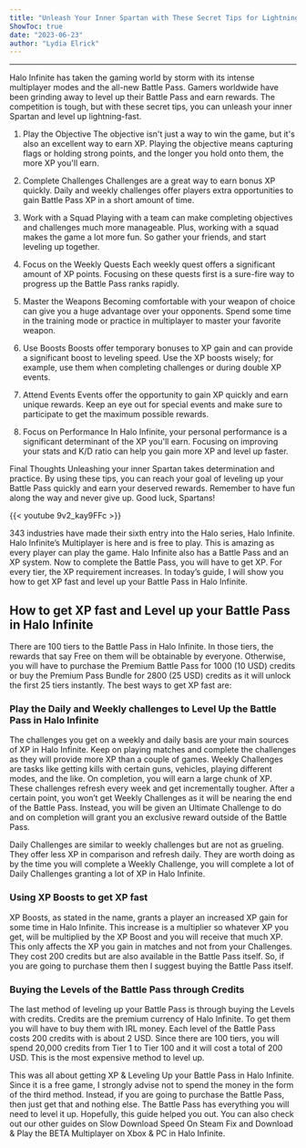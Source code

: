 ```yaml
---
title: "Unleash Your Inner Spartan with These Secret Tips for Lightning-Fast Battle Pass Leveling in Halo Infinite!"
ShowToc: true 
date: "2023-06-23"
author: "Lydia Elrick"
---
```

*****
Halo Infinite has taken the gaming world by storm with its intense multiplayer modes and the all-new Battle Pass. Gamers worldwide have been grinding away to level up their Battle Pass and earn rewards. The competition is tough, but with these secret tips, you can unleash your inner Spartan and level up lightning-fast.

1. Play the Objective
The objective isn't just a way to win the game, but it's also an excellent way to earn XP. Playing the objective means capturing flags or holding strong points, and the longer you hold onto them, the more XP you'll earn.

2. Complete Challenges
Challenges are a great way to earn bonus XP quickly. Daily and weekly challenges offer players extra opportunities to gain Battle Pass XP in a short amount of time.

3. Work with a Squad
Playing with a team can make completing objectives and challenges much more manageable. Plus, working with a squad makes the game a lot more fun. So gather your friends, and start leveling up together.

4. Focus on the Weekly Quests
Each weekly quest offers a significant amount of XP points. Focusing on these quests first is a sure-fire way to progress up the Battle Pass ranks rapidly. 

5. Master the Weapons
Becoming comfortable with your weapon of choice can give you a huge advantage over your opponents. Spend some time in the training mode or practice in multiplayer to master your favorite weapon.

6. Use Boosts
Boosts offer temporary bonuses to XP gain and can provide a significant boost to leveling speed. Use the XP boosts wisely; for example, use them when completing challenges or during double XP events.

7. Attend Events
Events offer the opportunity to gain XP quickly and earn unique rewards. Keep an eye out for special events and make sure to participate to get the maximum possible rewards.

8. Focus on Performance
In Halo Infinite, your personal performance is a significant determinant of the XP you'll earn. Focusing on improving your stats and K/D ratio can help you gain more XP and level up faster.

Final Thoughts
Unleashing your inner Spartan takes determination and practice. By using these tips, you can reach your goal of leveling up your Battle Pass quickly and earn your deserved rewards. Remember to have fun along the way and never give up. Good luck, Spartans!

{{< youtube 9v2_kay9FFc >}} 



343 industries have made their sixth entry into the Halo series, Halo Infinite. Halo Infinite’s Multiplayer is here and is free to play. This is amazing as every player can play the game. Halo Infinite also has a Battle Pass and an XP system. Now to complete the Battle Pass, you will have to get XP. For every tier, the XP requirement increases. In today’s guide, I will show you how to get XP fast and level up your Battle Pass in Halo Infinite.
 
## How to get XP fast and Level up your Battle Pass in Halo Infinite
 
There are 100 tiers to the Battle Pass in Halo Infinite. In those tiers, the rewards that say Free on them will be obtainable by everyone. Otherwise, you will have to purchase the Premium Battle Pass for 1000 (10 USD) credits or buy the Premium Pass Bundle for 2800 (25 USD) credits as it will unlock the first 25 tiers instantly. The best ways to get XP fast are:
 
### Play the Daily and Weekly challenges to Level Up the Battle Pass in Halo Infinite
 
The challenges you get on a weekly and daily basis are your main sources of XP in Halo Infinite. Keep on playing matches and complete the challenges as they will provide more XP than a couple of games. Weekly Challenges are tasks like getting kills with certain guns, vehicles, playing different modes, and the like. On completion, you will earn a large chunk of XP. These challenges refresh every week and get incrementally tougher. After a certain point, you won’t get Weekly Challenges as it will be nearing the end of the Battle Pass. Instead, you will be given an Ultimate Challenge to do and on completion will grant you an exclusive reward outside of the Battle Pass.
 
Daily Challenges are similar to weekly challenges but are not as grueling. They offer less XP in comparison and refresh daily. They are worth doing as by the time you will complete a Weekly Challenge, you will complete a lot of Daily Challenges granting a lot of XP in Halo Infinite.
 
### Using XP Boosts to get XP fast
 

 
XP Boosts, as stated in the name, grants a player an increased XP gain for some time in Halo Infinite. This increase is a multiplier so whatever XP you get, will be multiplied by the XP Boost and you will receive that much XP. This only affects the XP you gain in matches and not from your Challenges. They cost 200 credits but are also available in the Battle Pass itself. So, if you are going to purchase them then I suggest buying the Battle Pass itself.
 
### Buying the Levels of the Battle Pass through Credits
 
The last method of leveling up your Battle Pass is through buying the Levels with credits. Credits are the premium currency of Halo Infinite. To get them you will have to buy them with IRL money. Each level of the Battle Pass costs 200 credits with is about 2 USD. Since there are 100 tiers, you will spend 20,000 credits from Tier 1 to Tier 100 and it will cost a total of 200 USD. This is the most expensive method to level up.
 
This was all about getting XP & Leveling Up your Battle Pass in Halo Infinite. Since it is a free game, I strongly advise not to spend the money in the form of the third method. Instead, if you are going to purchase the Battle Pass, then just get that and nothing else. The Battle Pass has everything you will need to level it up. Hopefully, this guide helped you out. You can also check out our other guides on Slow Download Speed On Steam Fix and Download & Play the BETA Multiplayer on Xbox & PC in Halo Infinite.




